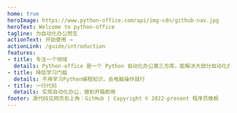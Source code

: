 ```yaml
---
home: true
heroImage: https://www.python-office.com/api/img-cdn/github-nav.jpg
heroText: Welcome to python-office
tagline: 为自动化办公而生
actionText: 开始使用 →
actionLink: /guide/introduction
features:
- title: 专注一个领域
  details: Python-office 是一个 Python 自动化办公第三方库，能解决大部分自动化办公的问题。
- title: 降低学习门槛
  details: 不用学习Python编程知识，会电脑操作就行
- title: 一行代码
  details: 实现自动化办公，做到开箱即用
footer: 源代码见网页右上角：GitHub | Copyright © 2022-present 程序员晚枫
---
```

